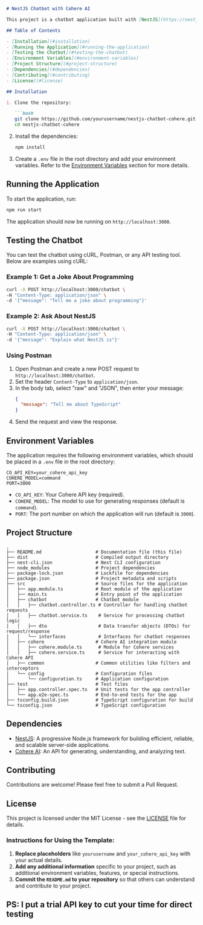 ```markdown
# NestJS Chatbot with Cohere AI

This project is a chatbot application built with [NestJS](https://nestjs.com/) and powered by [Cohere AI](https://cohere.ai/). The chatbot can respond to various prompts with AI-generated responses.

## Table of Contents

- [Installation](#installation)
- [Running the Application](#running-the-application)
- [Testing the Chatbot](#testing-the-chatbot)
- [Environment Variables](#environment-variables)
- [Project Structure](#project-structure)
- [Dependencies](#dependencies)
- [Contributing](#contributing)
- [License](#license)

## Installation

1. Clone the repository:

   ```bash
   git clone https://github.com/yourusername/nestjs-chatbot-cohere.git
   cd nestjs-chatbot-cohere
   ```

2. Install the dependencies:

   ```bash
   npm install
   ```

3. Create a `.env` file in the root directory and add your environment variables. Refer to the [Environment Variables](#environment-variables) section for more details.

## Running the Application

To start the application, run:

```bash
npm run start
```

The application should now be running on `http://localhost:3000`.

## Testing the Chatbot

You can test the chatbot using cURL, Postman, or any API testing tool. Below are examples using cURL:

### Example 1: Get a Joke About Programming

```bash
curl -X POST http://localhost:3000/chatbot \
-H "Content-Type: application/json" \
-d '{"message": "Tell me a joke about programming"}'
```

### Example 2: Ask About NestJS

```bash
curl -X POST http://localhost:3000/chatbot \
-H "Content-Type: application/json" \
-d '{"message": "Explain what NestJS is"}'
```

### Using Postman

1. Open Postman and create a new POST request to `http://localhost:3000/chatbot`.
2. Set the header `Content-Type` to `application/json`.
3. In the body tab, select "raw" and "JSON", then enter your message:
   ```json
   {
     "message": "Tell me about TypeScript"
   }
   ```
4. Send the request and view the response.

## Environment Variables

The application requires the following environment variables, which should be placed in a `.env` file in the root directory:

```plaintext
CO_API_KEY=your_cohere_api_key
COHERE_MODEL=command
PORT=3000
```

- `CO_API_KEY`: Your Cohere API key (required).
- `COHERE_MODEL`: The model to use for generating responses (default is `command`).
- `PORT`: The port number on which the application will run (default is `3000`).

## Project Structure

```plaintext
.
├── README.md                    # Documentation file (this file)
├── dist                         # Compiled output directory
├── nest-cli.json                # Nest CLI configuration
├── node_modules                 # Project dependencies
├── package-lock.json            # Lockfile for dependencies
├── package.json                 # Project metadata and scripts
├── src                          # Source files for the application
│   ├── app.module.ts            # Root module of the application
│   ├── main.ts                  # Entry point of the application
│   ├── chatbot                  # Chatbot module
│   │   ├── chatbot.controller.ts # Controller for handling chatbot requests
│   │   ├── chatbot.service.ts    # Service for processing chatbot logic
│   │   ├── dto                   # Data transfer objects (DTOs) for request/response
│   │   └── interfaces            # Interfaces for chatbot responses
│   ├── cohere                   # Cohere AI integration module
│   │   ├── cohere.module.ts      # Module for Cohere services
│   │   ├── cohere.service.ts     # Service for interacting with Cohere API
│   ├── common                   # Common utilities like filters and interceptors
│   └── config                   # Configuration files
│       └── configuration.ts     # Application configuration
├── test                         # Test files
│   ├── app.controller.spec.ts   # Unit tests for the app controller
│   └── app.e2e-spec.ts          # End-to-end tests for the app
├── tsconfig.build.json          # TypeScript configuration for build
└── tsconfig.json                # TypeScript configuration
```

## Dependencies

- [NestJS](https://nestjs.com/): A progressive Node.js framework for building efficient, reliable, and scalable server-side applications.
- [Cohere AI](https://cohere.ai/): An API for generating, understanding, and analyzing text.

## Contributing

Contributions are welcome! Please feel free to submit a Pull Request.

## License

This project is licensed under the MIT License - see the [LICENSE](LICENSE) file for details.


### Instructions for Using the Template:
1. **Replace placeholders** like `yourusername` and `your_cohere_api_key` with your actual details.
2. **Add any additional information** specific to your project, such as additional environment variables, features, or special instructions.
3. **Commit the `README.md` to your repository** so that others can understand and contribute to your project.


## PS: I put a trial API key to cut your time for direct testing